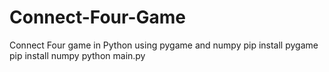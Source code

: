 # Connect-Four-Game
Connect Four game in Python using pygame and numpy
pip install pygame
pip install numpy
python main.py
